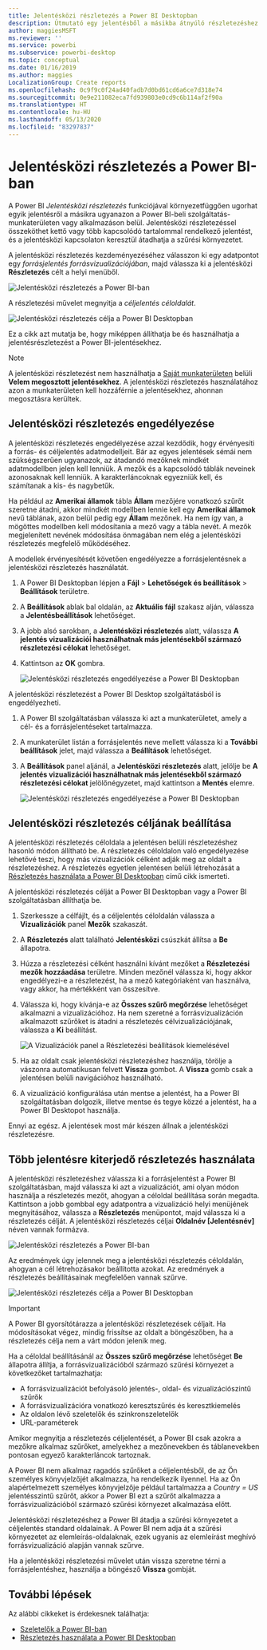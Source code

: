 ```yaml
---
title: Jelentésközi részletezés a Power BI Desktopban
description: Útmutató egy jelentésből a másikba átnyúló részletezéshez a Power BI Desktopban
author: maggiesMSFT
ms.reviewer: ''
ms.service: powerbi
ms.subservice: powerbi-desktop
ms.topic: conceptual
ms.date: 01/16/2019
ms.author: maggies
LocalizationGroup: Create reports
ms.openlocfilehash: 0c9f9c0f24ad40fadb7d0bd61cd6a6ce7d318e74
ms.sourcegitcommit: 0e9e211082eca7fd939803e0cd9c6b114af2f90a
ms.translationtype: HT
ms.contentlocale: hu-HU
ms.lasthandoff: 05/13/2020
ms.locfileid: "83297837"
---
```

# <a name="use-cross-report-drillthrough-in-power-bi"></a>Jelentésközi részletezés a Power BI-ban

A Power BI *Jelentésközi részletezés* funkciójával környezetfüggően ugorhat egyik jelentésről a másikra ugyanazon a Power BI-beli szolgáltatás-munkaterületen vagy alkalmazáson belül. Jelentésközi részletezéssel összeköthet kettő vagy több kapcsolódó tartalommal rendelkező jelentést, és a jelentésközi kapcsolaton keresztül átadhatja a szűrési környezetet. 

A jelentésközi részletezés kezdeményezéséhez válasszon ki egy adatpontot egy *forrásjelentés* *forrásvizualizációjában*, majd válassza ki a jelentésközi **Részletezés** célt a helyi menüből. 

![Jelentésközi részletezés a Power BI-ban](media/desktop-cross-report-drill-through/cross-report-drill-through-01.png)

A részletezési művelet megnyitja a *céljelentés* *céloldalát*. 

![Jelentésközi részletezés célja a Power BI Desktopban](media/desktop-cross-report-drill-through/cross-report-drill-through-01a.png)

Ez a cikk azt mutatja be, hogy miképpen állíthatja be és használhatja a jelentésrészletezést a Power BI-jelentésekhez.

> [!NOTE]
> A jelentésközi részletezést nem használhatja a [Saját munkaterületen](../collaborate-share/service-share-dashboards.md#share-a-dashboard-or-report) belüli **Velem megosztott jelentésekhez**. A jelentésközi részletezés használatához azon a munkaterületen kell hozzáférnie a jelentésekhez, ahonnan megosztásra kerültek.

## <a name="enable-cross-report-drillthrough"></a>Jelentésközi részletezés engedélyezése

A jelentésközi részletezés engedélyezése azzal kezdődik, hogy érvényesíti a forrás- és céljelentés adatmodelljeit. Bár az egyes jelentések sémái nem szükségszerűen ugyanazok, az átadandó mezőknek mindkét adatmodellben jelen kell lenniük. A mezők és a kapcsolódó táblák neveinek azonosaknak kell lenniük. A karakterláncoknak egyezniük kell, és számítanak a kis- és nagybetűk.

Ha például az **Amerikai államok** tábla **Állam** mezőjére vonatkozó szűrőt szeretne átadni, akkor mindkét modellben lennie kell egy **Amerikai államok** nevű táblának, azon belül pedig egy **Állam** mezőnek. Ha nem így van, a mögöttes modellben kell módosítania a mező vagy a tábla nevét. A mezők megjelenített nevének módosítása önmagában nem elég a jelentésközi részletezés megfelelő működéséhez.

A modellek érvényesítését követően engedélyezze a forrásjelentésnek a jelentésközi részletezés használatát. 

1. A Power BI Desktopban lépjen a **Fájl** > **Lehetőségek és beállítások** > **Beállítások** területre. 
1. A **Beállítások** ablak bal oldalán, az **Aktuális fájl** szakasz alján, válassza a **Jelentésbeállítások** lehetőséget. 
1. A jobb alsó sarokban, a **Jelentésközi részletezés** alatt, válassza **A jelentés vizualizációi használhatnak más jelentésekből származó részletezési célokat** lehetőséget. 
1. Kattintson az **OK** gombra. 
   
   ![Jelentésközi részletezés engedélyezése a Power BI Desktopban](media/desktop-cross-report-drill-through/cross-report-drill-through-02.png)

A jelentésközi részletezést a Power BI Desktop szolgáltatásból is engedélyezheti.
1. A Power BI szolgáltatásban válassza ki azt a munkaterületet, amely a cél- és a forrásjelentéseket tartalmazza.
1. A munkaterület listán a forrásjelentés neve mellett válassza ki a **További beállítások** jelet, majd válassza a **Beállítások** lehetőséget. 
1. A **Beállítások** panel aljánál, a **Jelentésközi részletezés** alatt, jelölje be **A jelentés vizualizációi használhatnak más jelentésekből származó részletezési célokat** jelölőnégyzetet, majd kattintson a **Mentés** elemre.
   
   ![Jelentésközi részletezés engedélyezése a Power BI Desktopban](media/desktop-cross-report-drill-through/cross-report-drill-through-02a.png)

## <a name="set-up-a-cross-report-drillthrough-target"></a>Jelentésközi részletezés céljának beállítása

A jelentésközi részletezés céloldala a jelentésen belüli részletezéshez hasonló módon állítható be. A részletezés céloldalon való engedélyezése lehetővé teszi, hogy más vizualizációk célként adják meg az oldalt a részletezéshez. A részletezés egyetlen jelentésen belüli létrehozását a [Részletezés használata a Power BI Desktopban](desktop-drillthrough.md) című cikk ismerteti.

A jelentésközi részletezés célját a Power BI Desktopban vagy a Power BI szolgáltatásban állíthatja be. 
1. Szerkessze a célfájlt, és a céljelentés céloldalán válassza a **Vizualizációk** panel **Mezők** szakaszát. 
1. A **Részletezés** alatt található **Jelentésközi** csúszkát állítsa a **Be** állapotra. 
1. Húzza a részletezési célként használni kívánt mezőket a **Részletezési mezők hozzáadása** területre. Minden mezőnél válassza ki, hogy akkor engedélyezi-e a részletezést, ha a mező kategóriaként van használva, vagy akkor, ha mértékként van összesítve. 
1. Válassza ki, hogy kívánja-e az **Összes szűrő megőrzése** lehetőséget alkalmazni a vizualizációhoz. Ha nem szeretné a forrásvizualizáción alkalmazott szűrőket is átadni a részletezés célvizualizációjának, válassza a **Ki** beállítást.
   
   ![A Vizualizációk panel a Részletezési beállítások kiemelésével](media/desktop-cross-report-drill-through/cross-report-drill-through-03.png)
   
1. Ha az oldalt csak jelentésközi részletezéshez használja, törölje a vászonra automatikusan felvett **Vissza** gombot. A **Vissza** gomb csak a jelentésen belüli navigációhoz használható. 
1. A vizualizáció konfigurálása után mentse a jelentést, ha a Power BI szolgáltatásban dolgozik, illetve mentse és tegye közzé a jelentést, ha a Power BI Desktopot használja.

Ennyi az egész. A jelentések most már készen állnak a jelentésközi részletezésre. 

## <a name="use-cross-report-drillthrough"></a>Több jelentésre kiterjedő részletezés használata

A jelentésközi részletezéshez válassza ki a forrásjelentést a Power BI szolgáltatásban, majd válassza ki azt a vizualizációt, ami olyan módon használja a részletezés mezőt, ahogyan a céloldal beállítása során megadta. Kattintson a jobb gombbal egy adatpontra a vizualizáció helyi menüjének megnyitásához, válassza a **Részletezés** menüpontot, majd válassza ki a részletezés célját. A jelentésközi részletezés céljai **Oldalnév [Jelentésnév]** néven vannak formázva.

![Jelentésközi részletezés a Power BI-ban](media/desktop-cross-report-drill-through/cross-report-drill-through-01.png)

Az eredmények úgy jelennek meg a jelentésközi részletezés céloldalán, ahogyan a cél létrehozásakor beállította azokat. Az eredmények a részletezés beállításainak megfelelően vannak szűrve.

![Jelentésközi részletezés célja a Power BI Desktopban](media/desktop-cross-report-drill-through/cross-report-drill-through-01a.png)

> [!IMPORTANT]
> A Power BI gyorsítótárazza a jelentésközi részletezések céljait. Ha módosításokat végez, mindig frissítse az oldalt a böngészőben, ha a részletezés célja nem a várt módon jelenik meg. 

Ha a céloldal beállításánál az **Összes szűrő megőrzése** lehetőséget **Be** állapotra állítja, a forrásvizualizációból származó szűrési környezet a következőket tartalmazhatja: 

- A forrásvizualizációt befolyásoló jelentés-, oldal- és vizualizációszintű szűrők 
- A forrásvizualizációra vonatkozó keresztszűrés és keresztkiemelés 
- Az oldalon lévő szeletelők és szinkronszeletelők
- URL-paraméterek

Amikor megnyitja a részletezés céljelentését, a Power BI csak azokra a mezőkre alkalmaz szűrőket, amelyekhez a mezőnevekben és táblanevekben pontosan egyező karakterláncok tartoznak. 

A Power BI nem alkalmaz ragadós szűrőket a céljelentésből, de az Ön személyes könyvjelzőjét alkalmazza, ha rendelkezik ilyennel. Ha az Ön alapértelmezett személyes könyvjelzője például tartalmazza a *Country = US* jelentésszintű szűrőt, akkor a Power BI ezt a szűrőt alkalmazza a forrásvizualizációból származó szűrési környezet alkalmazása előtt. 

Jelentésközi részletezéshez a Power BI átadja a szűrési környezetet a céljelentés standard oldalainak. A Power BI nem adja át a szűrési környezetet az elemleírás-oldalaknak, ezek ugyanis az elemleírást meghívó forrásvizualizáció alapján vannak szűrve.

Ha a jelentésközi részletezési művelet után vissza szeretne térni a forrásjelentéshez, használja a böngésző **Vissza** gombját. 

## <a name="next-steps"></a>További lépések

Az alábbi cikkeket is érdekesnek találhatja:

- [Szeletelők a Power BI-ban](../visuals/power-bi-visualization-slicers.md)
- [Részletezés használata a Power BI Desktopban](desktop-drillthrough.md)
